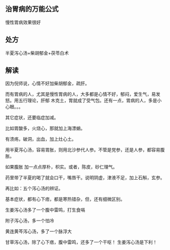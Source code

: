 ## 治胃病的万能公式

慢性胃病效果很好

## 处方

半夏泻心汤+柴胡郁金+茯苓白术

## 解读

因为倪师说，心情不好加柴胡郁金，疏肝。

而有胃病的人，尤其是慢性胃病的人，大多都是心情不好，郁闷，爱生气，易发怒。用五行理论，肝郁 木克土，胃就成了受气包。还有一点，胃病的人，多是小心眼。。。

其它症状，还要临症加减。

比如胃酸多，火烧心，那就加上海漂蛸。 

有溃疡，破洞，出血，加上灶心土。

用半夏泻心汤，容易胃胀，则用北沙参代人参。不管是党参，还是人参，都容易腹胀。

如果腹胀 加一点点厚朴，枳实。或者，陈皮，砂仁理气。

药里带了半夏的喝了就会口干，嘴唇干。说明阴虚，津液不足，加上石斛，玄参。

再比如：五个泻心汤的辨证。

基本症状，都有心下痞，都是寒热错杂，但，还有细微区别。

生姜泻心汤多了一个腹中雷鸣，打生食嗝

附子泻心汤，多一个怕冷

黄连黄芩泻心汤，多了一个脉浮大

甘草泻心汤，除了心下痞，腹中雷鸣，还多了一个干呕！  生姜泻心汤是下利！